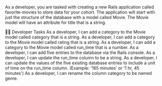 As a developer, you are tasked with creating a new Rails application called favorite-movies to store data for your cohort. The application will start with just the structure of the database with a model called Movie. The Movie model will have an attribute for title that is a string.

👩‍💻 Developer Tasks
As a developer, I can add a category to the Movie model called category that is a string.
As a developer, I can add a category to the Movie model called rating that is a string.
As a developer, I can add a category to the Movie model called run_time that is a number.
As a developer, I can add five entries to the database via the Rails console.
As a developer, I can update the run_time column to be a string.
As a developer, I can update the values of the five existing database entries to include a unit of time on the run_time column. (Example: '165 minutes' or '1 hr, 45 minutes')
As a developer, I can rename the column category to be named genre.